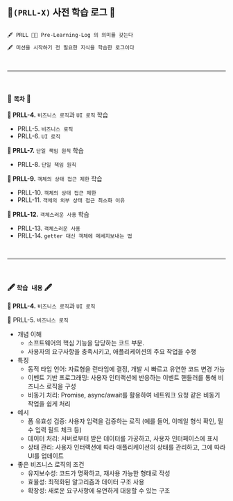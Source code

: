 ## 📕`(PRLL-X)` 사전 학습 로그 📕

```markdown

🖋️ PRLL 🟰🟰 Pre-Learning-Log 의 의미를 갖는다

🖋️ 미션을 시작하기 전 필요한 지식을 학습한 로그이다

```

<br>

---

<br>

### 🔖 **`목차`** 🔖

**📕 PRLL-4.** `비즈니스 로직`과 `UI 로직` 학습
  - PRLL-5. `비즈니스 로직`
  - PRLL-6. `UI 로직`

**📕 PRLL-7.** `단일 책임 원칙` 학습
  - PRLL-8. `단일 책임 원칙`

**📕 PRLL-9.** `객체의 상태 접근 제한` 학습
  - PRLL-10. `객체의 상태 접근 제한`
  - PRLL-11. `객체의 외부 상태 접근 최소화 이유`

**📕 PRLL-12.** `객체스러운 사용` 학습
  - PRLL-13. `객체스러운 사용`
  - PRLL-14. `getter 대신 객체에 메세지보내는 법`

<br>

---

<br>

### 🖋️ **`학습 내용`** 🖋️

**📕 PRLL-4.** `비즈니스 로직`과 `UI 로직`

📖 PRLL-5. `비즈니스 로직`
- 개념 이해
  - 소프트웨어의 핵심 기능을 담당하는 코드 부분.
  - 사용자의 요구사항을 충족시키고, 애플리케이션의 주요 작업을 수행
- 특징
  - 동적 타입 언어: 자료형을 런타임에 결정, 개발 시 빠르고 유연한 코드 변경 가능
  - 이벤트 기반 프로그래밍: 사용자 인터랙션에 반응하는 이벤트 핸들러를 통해 비즈니스 로직을 구성
  - 비동기 처리: Promise, async/await를 활용하여 네트워크 요청 같은 비동기 작업을 쉽게 처리
- 예시
  - 폼 유효성 검증: 사용자 입력을 검증하는 로직 (예를 들어, 이메일 형식 확인, 필수 입력 필드 체크 등)
  - 데이터 처리: 서버로부터 받은 데이터를 가공하고, 사용자 인터페이스에 표시
  - 상태 관리: 사용자 인터랙션에 따라 애플리케이션의 상태를 관리하고, 그에 따라 UI를 업데이트
- 좋은 비즈니스 로직의 조건
  - 유지보수성: 코드가 명확하고, 재사용 가능한 형태로 작성
  - 효율성: 최적화된 알고리즘과 데이터 구조 사용
  - 확장성: 새로운 요구사항에 유연하게 대응할 수 있는 구조
  